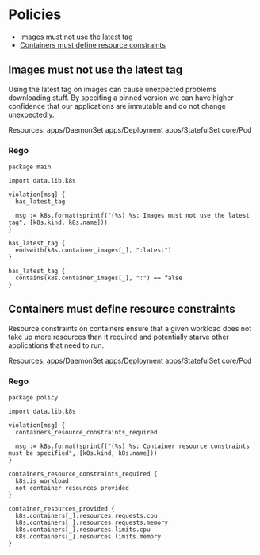 # Policies

* [Images must not use the latest tag](#Images-must-not-use-the-latest-tag)
* [Containers must define resource constraints](#Containers-must-define-resource-constraints)

## Images must not use the latest tag

Using the latest tag on images can cause unexpected problems downloading stuff. By specifing a pinned version
we can have higher confidence that our applications are immutable and do not change unexpectedly.

Resources: apps/DaemonSet apps/Deployment apps/StatefulSet core/Pod

### Rego

```rego
package main

import data.lib.k8s

violation[msg] {
  has_latest_tag

  msg := k8s.format(sprintf("(%s) %s: Images must not use the latest tag", [k8s.kind, k8s.name]))
}

has_latest_tag {
  endswith(k8s.container_images[_], ":latest")
}

has_latest_tag {
  contains(k8s.container_images[_], ":") == false
}
```

## Containers must define resource constraints

Resource constraints on containers ensure that a given workload does not take up more resources than it required
and potentially starve other applications that need to run.

Resources: apps/DaemonSet apps/Deployment apps/StatefulSet core/Pod

### Rego

```rego
package policy

import data.lib.k8s

violation[msg] {
  containers_resource_constraints_required

  msg := k8s.format(sprintf("(%s) %s: Container resource constraints must be specified", [k8s.kind, k8s.name]))
}

containers_resource_constraints_required {
  k8s.is_workload
  not container_resources_provided
}

container_resources_provided {
  k8s.containers[_].resources.requests.cpu
  k8s.containers[_].resources.requests.memory
  k8s.containers[_].resources.limits.cpu
  k8s.containers[_].resources.limits.memory
}
```
